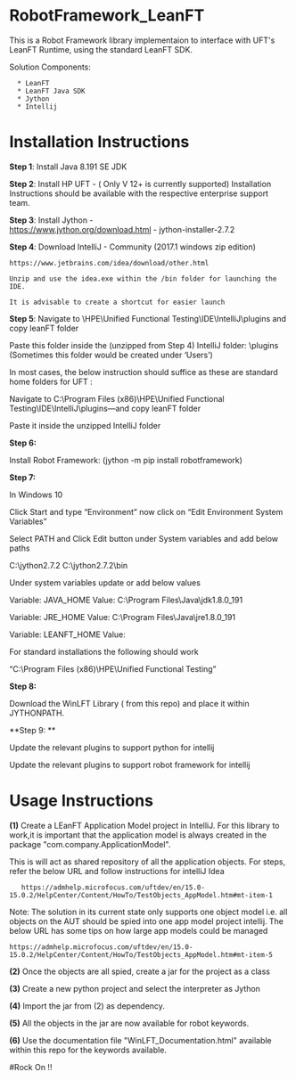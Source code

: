 # RobotFramework_LeanFT

This is a Robot Framework library implementaion to interface with UFT's LeanFT Runtime, using the standard LeanFT SDK.

Solution Components: 

      * LeanFT
      * LeanFT Java SDK
      * Jython
      * Intellij

# Installation Instructions

**Step 1**: Install Java 8.191 SE JDK 

**Step 2**: Install HP UFT - ( Only V 12+ is currently supported)
	Installation Instructions should be available with the respective enterprise support team.

**Step 3**: Install Jython -   
	https://www.jython.org/download.html    -  jython-installer-2.7.2

**Step 4**: Download IntelliJ - Community (2017.1 windows zip edition)

	https://www.jetbrains.com/idea/download/other.html
	
	Unzip and use the idea.exe within the /bin folder for launching the IDE.
	
	It is advisable to create a shortcut for easier launch

**Step 5**: Navigate to <UFT Home>\HPE\Unified Functional Testing\IDE\IntelliJ\plugins and copy leanFT folder
	
Paste this folder inside the (unzipped from Step 4) IntelliJ folder: <IntelliJ Home>\plugins (Sometimes this folder would be created under ‘Users’)
	
In most cases, the below instruction should suffice as these are standard home folders for UFT : 
	
Navigate to C:\Program Files (x86)\HPE\Unified Functional Testing\IDE\IntelliJ\plugins—and copy leanFT folder

Paste it inside the unzipped IntelliJ folder
	
**Step 6:**
	
Install Robot Framework:
	(jython -m pip install robotframework)

**Step 7:**

In Windows 10
	
Click Start and type “Environment” now click on “Edit Environment System Variables”

Select PATH and Click Edit button under System variables and add below paths

C:\jython2.7.2
C:\jython2.7.2\bin

Under system variables update or add below values

Variable: JAVA_HOME
Value: C:\Program Files\Java\jdk1.8.0_191

Variable: JRE_HOME
Value: C:\Program Files\Java\jre1.8.0_191

Variable: LEANFT_HOME
Value: <UFT Home>

For standard installations the following should work

“C:\Program Files (x86)\HPE\Unified Functional Testing”

**Step 8:** 

  Download the WinLFT Library ( from this repo) and place it within JYTHONPATH.
  
**Step 9: **
  
  Update the relevant plugins to support python for intellij 
	
  Update the relevant plugins to support robot framework for intellij


# Usage Instructions

**(1)** Create a LEanFT Application Model project in IntelliJ. For this library to work,it is important that the application model is always created in the package "com.company.ApplicationModel". 

This is will act as shared repository of all the application objects. For steps, refer the below URL and follow instructions for intelliJ Idea

       https://admhelp.microfocus.com/uftdev/en/15.0-15.0.2/HelpCenter/Content/HowTo/TestObjects_AppModel.htm#mt-item-1
  
 Note: The solution in its current state only supports one object model i.e. all objects on the AUT should be spied into one app model project intellij. The below URL has some tips on how large app models could be managed 
 
  	https://admhelp.microfocus.com/uftdev/en/15.0-15.0.2/HelpCenter/Content/HowTo/TestObjects_AppModel.htm#mt-item-5
	
   
**(2)** Once the objects are all spied, create a jar for the project as a class 

**(3)** Create  a new python project and select the interpreter as Jython

**(4)** Import the jar from (2) as dependency. 

**(5)** All the objects in the jar are now available for robot keywords.

**(6)** Use the documentation file "WinLFT_Documentation.html" available within this repo for the keywords available. 



#Rock On !!

	



